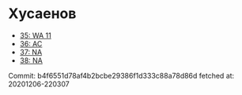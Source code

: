 # Хусаенов
- [35: WA 11](35.md)
- [36: AC](36.md)
- [37: NA](37.md)
- [38: NA](38.md)

Commit: b4f6551d78af4b2bcbe29386f1d333c88a78d86d
 fetched at: 20201206-220307
